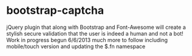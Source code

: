 bootstrap-captcha
=================

jQuery plugin that along with Bootstrap and Font-Awesome will create a stylish secure validation that the user is indeed a human and not a  bot! 
Work in progress begun 6/6/2013 much more to follow including mobile/touch version and updating the $.fn namespace
